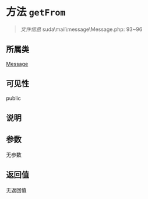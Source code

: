 # 方法 `getFrom`

> *文件信息* suda\mail\message\Message.php: 93~96

## 所属类 

[Message](../Message.md)

## 可见性

 public 

## 说明



## 参数


无参数


## 返回值

无返回值
